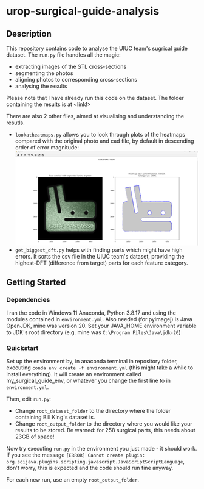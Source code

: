 # urop-surgical-guide-analysis

## Description

This repository contains code to analyse the UIUC team's sugrical guide dataset. The `run.py` file handles all the magic:
- extracting images of the STL cross-sections
- segmenting the photos
- aligning photos to corresponding cross-sections
- analysing the results

Please note that I have already run this code on the dataset. The folder containing the results is at <link!>

There are also 2 other files, aimed at visualising and understanding the resutls.
- `lookatheatmaps.py` allows you to look through plots of the heatmaps compared with the original photo and cad file, by default in descending order of error magnitude:
![alt text](https://github.com/suspicious-salmon/urop-surgical-guide-analysis/blob/main/readme-images/lookatheatmaps_demo.png?raw=true)
- `get_biggest_dft.py` helps with finding parts which might have high errors. It sorts the csv file in the UIUC team's dataset, providing the highest-DFT (difference from target) parts for each feature category.

## Getting Started

### Dependencies

I ran the code in Windows 11 Anaconda, Python 3.8.17 and using the modules contained in `environment.yml`.
Also needed (for pyimagej) is Java OpenJDK, mine was version 20. Set your JAVA_HOME environment variable to JDK's root directory (e.g. mine was `C:\Program Files\Java\jdk-20`)

### Quickstart

Set up the environment by, in anaconda terminal in repository folder, executing `conda env create -f environment.yml` (this might take a while to install everything). It will create an environment called my_surgical_guide_env, or whatever you change the first line to in `environment.yml`.

Then, edit `run.py`:
- Change `root_dataset_folder` to the directory where the folder containing Bill King's dataset is.
- Change `root_output_folder` to the directory where you would like your results to be stored. Be warned: for 258 surgical parts, this needs about 23GB of space!

Now try executing `run.py` in the environment you just made - it should work.
If you see the message `[ERROR] Cannot create plugin: org.scijava.plugins.scripting.javascript.JavaScriptScriptLanguage`, don't worry, this is expected and the code should run fine anyway.

For each new run, use an empty `root_output_folder`.
